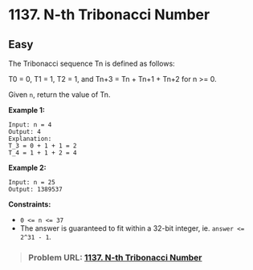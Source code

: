 # **1137. N-th Tribonacci Number**

## **Easy**

The Tribonacci sequence Tn is defined as follows:

T0 = 0, T1 = 1, T2 = 1, and Tn+3 = Tn + Tn+1 + Tn+2 for n &gt;= 0.

Given `n`, return the value of Tn.

**Example 1:**

```
Input: n = 4
Output: 4
Explanation:
T_3 = 0 + 1 + 1 = 2
T_4 = 1 + 1 + 2 = 4
```

**Example 2:**

```
Input: n = 25
Output: 1389537
```

**Constraints:**

- `0 <= n <= 37`
- The answer is guaranteed to fit within a 32-bit integer, ie. `answer <= 2^31 - 1`.

> ### **Problem URL: [1137. N-th Tribonacci Number](https://leetcode.com/problems/n-th-tribonacci-number/)**